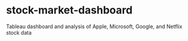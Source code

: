 # stock-market-dashboard
Tableau dashboard and analysis of Apple, Microsoft, Google, and Netflix stock data

